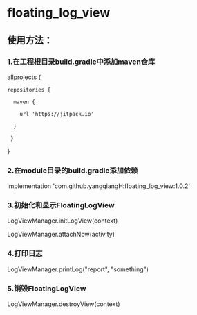 # floating_log_view

## 使用方法：

### 1.在工程根目录build.gradle中添加maven仓库

allprojects {

    repositories {
    
      maven { 
      
        url 'https://jitpack.io' 
        
      }
      
     }
     
 }
 

### 2.在module目录的build.gradle添加依赖
implementation 'com.github.yangqiangH:floating_log_view:1.0.2'

### 3.初始化和显示FloatingLogView
LogViewManager.initLogView(context)

LogViewManager.attachNow(activity)

### 4.打印日志
LogViewManager.printLog("report", "something")
     
### 5.销毁FloatingLogView
LogViewManager.destroyView(context)



